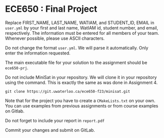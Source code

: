 # ECE650 : Final Project

Replace FIRST_NAME, LAST_NAME, WATIAM, and STUDENT_ID, EMAIL in
`user.yml` by your first and last name, WatIAM id, student number, and
email, respectively. The information must be entered for all members
of your team. Whenever possible, please use ASCII characters.

Do not change the format `user.yml`. We will parse it
automatically. Only enter the information requested.

The main executable file for your solution to the assignment should be
`ece650-prj`.

Do not include MiniSat in your repository. We will clone it in your
repository using the command. This is exactly the same as was done in
Assignment 4.

```
git clone https://git.uwaterloo.ca/ece650-f23/minisat.git
```

Note that for the project you have to create a `CMakeLists.txt` on
your own. You can use examples from previous assignments or from
course examples on Gitlab.

Do not forget to include your report in `report.pdf`

Commit your changes and submit on GitLab.
